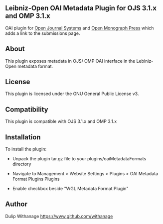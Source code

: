 
##  Leibniz-Open OAI Metadata Plugin for OJS 3.1.x and OMP 3.1.x

OAI plugin for [Open Journal Systems](https://github.com/pkp/ojs) and [Open Monograph Press](https://github.com/pkp/omp) which adds a link to the submissions page.

## About
This plugin exposes metadata in OJS/ OMP OAI interface in the Lebiniz-Open metadata format.


## License
This plugin is licensed under the GNU General Public License v3. 

## Compatibility
This plugin is compatible with OJS 3.1.x and OMP 3.1.x

## Installation


To install the plugin:
  - Unpack the plugin tar.gz file to your plugins/oaiMetadataFormats directory
 
  - Navigate to Management > Website Settings > Plugins > OAI Metadata Format Plugins Plugins
   
  - Enable checkbox beside "WGL Metadata Format Plugin"
  
## Author

Dulip Withanage https://www.github.com/withanage 



